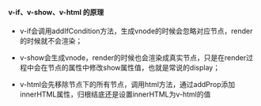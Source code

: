#### v-if、v-show、v-html 的原理
+ v-if会调用addIfCondition方法，生成vnode的时候会忽略对应节点，render的时候就不会渲染；

+ v-show会生成vnode，render的时候也会渲染成真实节点，只是在render过程中会在节点的属性中修改show属性值，也就是常说的display；

+ v-html会先移除节点下的所有节点，调用html方法，通过addProp添加innerHTML属性，归根结底还是设置innerHTML为v-html的值